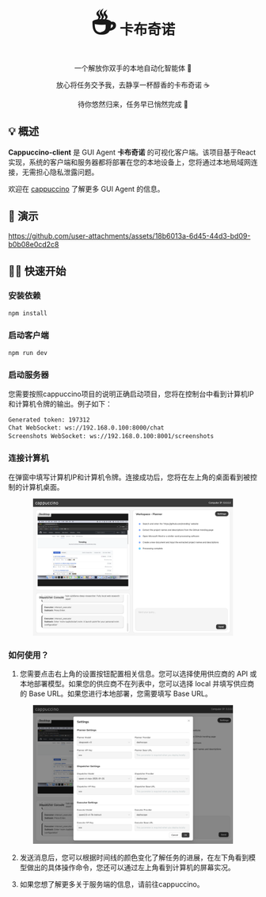 <div align="center">
<h1><span style="font-size: 60px;">☕️</span> 卡布奇诺</h1>
<p>一个解放你双手的本地自动化智能体 🤖</p>
<p>放心将任务交予我，去静享一杯醇香的卡布奇诺 ☕️</p>
<p>待你悠然归来，任务早已悄然完成 🍃</p>
</div>

## 💡 概述

**Cappuccino-client** 是 GUI Agent **卡布奇诺** 的可视化客户端。该项目基于React实现，系统的客户端和服务器都将部署在您的本地设备上，您将通过本地局域网连接，无需担心隐私泄露问题。

欢迎在 [cappuccino](https://github.com/GML-FMGroup/cappuccino) 了解更多 GUI Agent 的信息。

## 🎥 演示

https://github.com/user-attachments/assets/18b6013a-6d45-44d3-bd09-b0b08e0cd2c8

## 👨‍💻 快速开始

### 安装依赖
```bash
npm install
```

### 启动客户端
```bash
npm run dev
```

### 启动服务器
您需要按照cappuccino项目的说明正确启动项目，您将在控制台中看到计算机IP和计算机令牌的输出。例子如下：
```bash
Generated token: 197312
Chat WebSocket: ws://192.168.0.100:8000/chat
Screenshots WebSocket: ws://192.168.0.100:8001/screenshots
```

### 连接计算机
在弹窗中填写计算机IP和计算机令牌。连接成功后，您将在左上角的桌面看到被控制的计算机桌面。
<p align="center">
    <img src="./assets/cappuccino_home.png" alt="connect" width="80%">
</p>

### 如何使用？
1. 您需要点击右上角的设置按钮配置相关信息。您可以选择使用供应商的 API 或本地部署模型。如果您的供应商不在列表中，您可以选择 local 并填写供应商的 Base URL。如果您进行本地部署，您需要填写 Base URL。
<p align="center">
    <img src="./assets/cappuccino_settings.png" alt="settings" width="80%">
</p>

2. 发送消息后，您可以根据时间线的颜色变化了解任务的进展，在左下角看到模型做出的具体操作命令，您还可以通过左上角看到计算机的屏幕实况。

3. 如果您想了解更多关于服务端的信息，请前往cappuccino。
